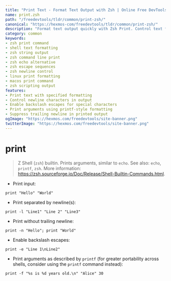 ```yaml
---
title: "Print Text - Format Text Output with Zsh | Online Free DevTools by Hexmos"
name: print.zsh
path: "/freedevtools/tldr/common/print-zsh/"
canonical: "https://hexmos-com/freedevtools/tldr/common/print-zsh/"
description: "Format text output quickly with Zsh Print. Control text formatting, add newlines, and enable backslash escapes for enhanced shell scripting. Free online tool, no registration required."
category: common
keywords:
- zsh print command
- shell text formatting
- zsh string output
- zsh command line print
- zsh echo alternative
- zsh escape sequences
- zsh newline control
- linux print formatting
- macos print command
- zsh scripting output
features:
- Print text with specified formatting
- Control newline characters in output
- Enable backslash escapes for special characters
- Print arguments using printf-style formatting
- Suppress trailing newline in printed output
ogImage: "https://hexmos.com/freedevtools/site-banner.png"
twitterImage: "https://hexmos.com/freedevtools/site-banner.png"
---
```


# print

> Z Shell (`zsh`) builtin. Prints arguments, similar to `echo`.
> See also: `echo`, `printf`, `zsh`.
> More information: <https://zsh.sourceforge.io/Doc/Release/Shell-Builtin-Commands.html>.

- Print input:

`print "Hello" "World"`

- Print separated by newline(s):

`print -l "Line1" "Line 2" "Line3"`

- Print without trailing newline:

`print -n "Hello"; print "World"`

- Enable backslash escapes:

`print -e "Line 1\nLine2"`

- Print arguments as described by `printf` (for greater portability across shells, consider using the `printf` command instead):

`print -f "%s is %d years old.\n" "Alice" 30`
